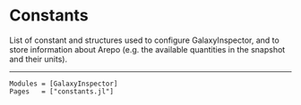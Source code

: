 # Constants

List of constant and structures used to configure GalaxyInspector, and to store information about Arepo (e.g. the available quantities in the snapshot and their units).

---

```@autodocs
Modules = [GalaxyInspector]
Pages   = ["constants.jl"]
```
